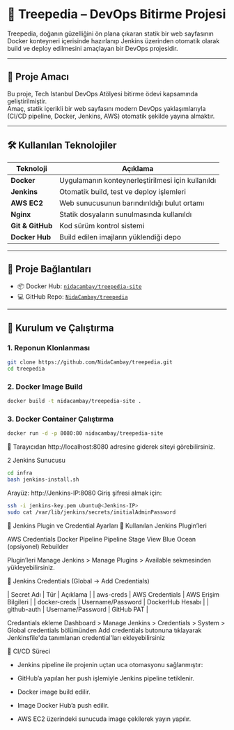 # 🌳 Treepedia – DevOps Bitirme Projesi

Treepedia, doğanın güzelliğini ön plana çıkaran statik bir web sayfasının Docker konteyneri içerisinde hazırlanıp Jenkins üzerinden otomatik olarak build ve deploy edilmesini amaçlayan bir DevOps projesidir.

---

## 🎯 Proje Amacı

Bu proje, Tech Istanbul DevOps Atölyesi bitirme ödevi kapsamında geliştirilmiştir.  
Amaç, statik içerikli bir web sayfasını modern DevOps yaklaşımlarıyla (CI/CD pipeline, Docker, Jenkins, AWS) otomatik şekilde yayına almaktır.

---

## 🛠️ Kullanılan Teknolojiler

| Teknoloji        | Açıklama      |
|------------------|---------------|
| **Docker**       | Uygulamanın konteynerleştirilmesi için kullanıldı |
| **Jenkins**      | Otomatik build, test ve deploy işlemleri |
| **AWS EC2**      | Web sunucusunun barındırıldığı bulut ortamı |
| **Nginx**        | Statik dosyaların sunulmasında kullanıldı |
| **Git & GitHub** | Kod sürüm kontrol sistemi |
| **Docker Hub**   | Build edilen imajların yüklendiği depo |

---

## 🔗 Proje Bağlantıları

- 📦 Docker Hub: [`nidacambay/treepedia-site`](https://hub.docker.com/r/nidacambay/treepedia-site)
- 💻 GitHub Repo: [`NidaCambay/treepedia`](https://github.com/NidaCambay/treepedia.git)

---

## 🚀 Kurulum ve Çalıştırma

### 1. Reponun Klonlanması

```bash
git clone https://github.com/NidaCambay/treepedia.git
cd treepedia

```
### 2. Docker Image Build

```bash
docker build -t nidacambay/treepedia-site .

```

### 3. Docker Container Çalıştırma

```bash
docker run -d -p 8080:80 nidacambay/treepedia-site

```

🚀 Tarayıcıdan http://localhost:8080 adresine giderek siteyi görebilirsiniz.

2️ Jenkins Sunucusu

```bash
cd infra
bash jenkins-install.sh

```
Arayüz: http://Jenkins-IP:8080 Giriş şifresi almak için:

```bash
ssh -i jenkins-key.pem ubuntu@<Jenkins-IP>
sudo cat /var/lib/jenkins/secrets/initialAdminPassword

```
🔌 Jenkins Plugin ve Credential Ayarları
🧪 Kullanılan Jenkins Plugin’leri

AWS Credentials
Docker Pipeline
Pipeline Stage View
Blue Ocean (opsiyonel)
Rebuilder


Plugin’leri
Manage Jenkins > Manage Plugins > Available sekmesinden yükleyebilirsiniz.



🔑 Jenkins Credentials (Global → Add Credentials)

|   Secret Adı	  |      Tür    	    |       Açıklama         |
|   aws-creds	  |   AWS Credentials	|  AWS Erişim Bilgileri  |
|  docker-creds	  |  Username/Password	|  DockerHub Hesabı      |
|  github-auth	  |  Username/Password	|  GitHub PAT            |


Credantials ekleme
Dashboard > Manage Jenkins > Credentials > System > Global credentials bölümünden Add credentials butonuna tıklayarak Jenkinsfile'da tanımlanan credential'ları ekleyebilirsiniz


🔄 CI/CD Süreci
- Jenkins pipeline ile projenin uçtan uca otomasyonu sağlanmıştır:

- GitHub’a yapılan her push işlemiyle Jenkins pipeline tetiklenir.

- Docker image build edilir.

- Image Docker Hub’a push edilir.

- AWS EC2 üzerindeki sunucuda image çekilerek yayın yapılır.
